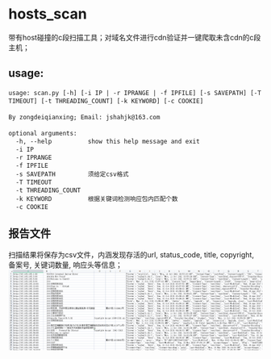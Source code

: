 # hosts_scan
带有host碰撞的c段扫描工具；对域名文件进行cdn验证并一键爬取未含cdn的c段主机；


## usage:
```
usage: scan.py [-h] [-i IP | -r IPRANGE | -f IPFILE] [-s SAVEPATH] [-T TIMEOUT] [-t THREADING_COUNT] [-k KEYWORD] [-c COOKIE]

By zongdeiqianxing; Email: jshahjk@163.com

optional arguments:
  -h, --help          show this help message and exit
  -i IP
  -r IPRANGE
  -f IPFILE
  -s SAVEPATH         须给定csv格式
  -T TIMEOUT
  -t THREADING_COUNT
  -k KEYWORD          根据关键词检测响应包内匹配个数
  -c COOKIE
```

## 报告文件
扫描结果将保存为csv文件，内涵发现存活的url, status_code, title, copyright, 备案号, 关键词数量, 响应头等信息；
![image](example.png)
